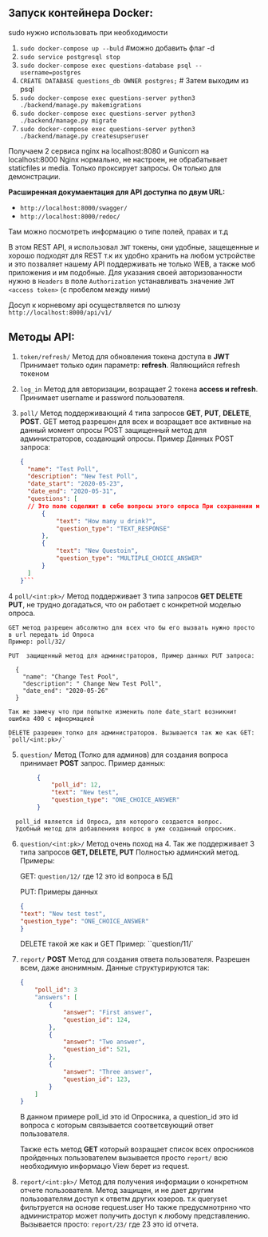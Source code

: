 ## Запуск контейнера Docker: 
sudo нужно использовать при необходимости 
1. `sudo docker-compose up --buld`   #можно добавить флаг -d 
2. `sudo service postgresql stop `
3. `sudo docker-compose exec questions-database psql --username=postgres`
4. `CREATE DATABASE questions_db OWNER postgres;` # Затем выходим из psql
5. `sudo docker-compose exec questions-server python3 ./backend/manage.py makemigrations`
6. `sudo docker-compose exec questions-server python3 ./backend/manage.py migrate`
7. `sudo docker-compose exec questions-server python3 ./backend/manage.py createsupseruser`

Получаем 2 сервиса nginx на localhost:8080 и Gunicorn на localhost:8000
Nginx нормально, не настроен, не обрабатывает staticfiles и media. Только проксирует запросы. Он только для демонстрации.

**Расширенная докумаентация для API доступна по двум URL:**

* `http://localhost:8000/swagger/`
* `http://localhost:8000/redoc/`

Там можно посмотреть информацию о типе полей, правах и т.д

В этом REST API, я использовал `JWT` токены, они удобные, защещенные и хорошо подходят для REST т.к 
их удобно хранить на любом устройстве и это позваляет нашему API поддерживать не только WEB, а также моб приложения и им подобные.
Для указания своей авторизованности нужно в `Headers` в поле `Authorization` устанавливать значение `JWT <access token>` (с пробелом между ними)

Досуп к корневому api осуществляется по шлюзу `http://localhost:8000/api/v1/`

## Методы API: 
1. `token/refresh/` Метод для обновления токена доступа в **JWT**
Принимает только один параметр: **refresh**. Являющийся refresh токеном

2. `log_in` Метод для авторизации, возращает 2 токена **access и refresh**. 
Принимает username и password пользователя.

3. `poll/` Метод поддерживающий 4 типа запросов **GET**, **PUT**, **DELETE**, **POST**.
    GET метод разрешен для всех и возращает все активные на данный момент опросы
    POST защищенный метод для администраторов, создающий опросы. Пример Данных POST запроса:
    ```json
    {
      "name": "Test Poll",  
      "description": "New Test Poll",
      "date_start": "2020-05-23",
      "date_end": "2020-05-31",
      "questions": [   
      // Это поле соделжит в себе вопросы этого опроса При сохранении модели Poll они будут связанны с ним 
          {
              "text": "How many u drink?",
              "question_type": "TEXT_RESPONSE"
          },
          {
              "text": "New Questoin",
              "question_type": "MULTIPLE_CHOICE_ANSWER"
          }
      ]
    }```
 4 `poll/<int:pk>/` Метод поддерживает 3 типа запросов **GET DELETE PUT**, не трудно догадаться, 
                    что он работает с конкретной моделью опроса.
                    
    GET метод разрешен абсолютно для всех что бы его вызвать нужно просто в url передать id Опроса
    Пример: poll/32/
    
    PUT  защищенный метод для администраторов, Пример данных PUT запроса: 
   
      {
        "name": "Change Test Pool",
        "description": " Change New Test Poll",
        "date_end": "2020-05-26"
      }
    
    Так же замечу что при попытке изменить поле date_start возникнит ошибка 400 с ифнормацией 
    
    DELETE разрешен толко для администраторов. Вызывается так же как GET:
    `poll/<int:pk>/`

5.  `question/` Метод (Толко для админов) для создания вопроса принимает **POST** запрос. Пример данных:
```json
        {
            "poll_id": 12, 
            "text": "New test",
            "question_type": "ONE_CHOICE_ANSWER"
        }
```     
      poll_id является id Опроса, для которого создается вопрос.
      Удобный метод для добавленияя вопрос в уже созданный опросник.
 
 
6. `question/<int:pk>/` Метод очень поход на 4. Так же поддерживает 3 типа запросов **GET, DELETE, PUT**
     Полностью админский метод. Примеры:
     
     GET: `question/12/` где 12 это id вопроса в БД
     
     PUT: Примеры данных
     ```json
     {
    "text": "New test test",
    "question_type": "ONE_CHOICE_ANSWER"
    }
    ```
    DELETE такой же как и GET Пример: ``question/11/`
    
    
7. `report/` **POST** Метод для создания ответа пользователя. Разрешен всем, даже анонимным.
    Данные структурируются так:
    ```json
    { 
        "poll_id": 3 
        "answers": [
            {
                "answer": "First answer",
                "question_id": 124,              
            },
            {
                "answer": "Two answer",
                "question_id": 521,              
            },
            {
                "answer": "Three answer",
                "question_id": 123,              
            }
        ]
    }
    ```
    В данном примере poll_id это id Опросника, а question_id это id вопроса 
    с которым связывается соответсвующий ответ пользователя. 
    
    Также есть метод **GET** 
    который возращает список всех опросников пройденных пользователем вызывается просто 
    `report/` всю необходимую информацю View берет из request.
    
8. `report/<int:pk>/` Метод для получения информации о конкретном отчете пользователя. 
    Метод защищен, и не дает другим пользователям доступ к ответм других юзеров. 
    т.к queryset фильтруется на основе request.user
    Но также предусмнотрнно что администратор может получить доступ к любому представлению.
    Вызывается просто: `report/23/` где 23 это id отчета.
